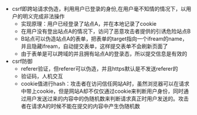 + csrf即跨站请求伪造，利用用户已登录的身份,在用户毫不知情的情况下，以用户的明义完成非法操作
  + 实现原理：用户已经登录了站点A，并在本地记录了cookie
  + 在用户没有登出站点A的情况下，访问了恶意攻击者提供的引诱危险站点B
  + B站点可以伪造站点A的表单，把表单的target指向一个ifream的name，并且隐藏ifream，自动提交表单，这样提交表单不会刷新页面了
  + 由于表单是可以跨域的并且拥有站点A的登录态，所以提交信息是有效的
+ csrf防御
  + referer验证，但referer可以伪造，并且https默认是不发送referer的
  + 验证码，人机交互
  + cookie值进行hash：攻击者在访问信任网站A时，虽然浏览器可以在请求中带上cookie，但是网站A却不仅仅通过cookie来判断用户身份，同时通过用户发送过来的内容中的伪随机数来判断请求真正时用户发送的。攻击者在请求A的时候不能在提交的内容中产生伪随机数